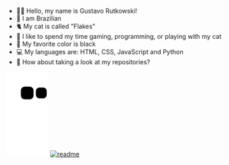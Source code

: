 - 🧑🏻 Hello, my name is Gustavo Rutkowski!
- 🏴 I am Brazilian
- 🐈 My cat is called "Flakes"
- 🎈 I like to spend my time gaming, programming, or playing with my cat
- 🖤 My favorite color is black
- 💻 My languages ​​are: HTML, CSS, JavaScript and Python
- 🤝 How about taking a look at my repositories?

![Snake animation](https://github.com/GustavoRutkowski/GustavoRutkowski/blob/output/github-contribution-grid-snake.svg)
[![readme](https://github-readme-stats.vercel.app/api/pin/?username=GustavoRutkowski&repo=GustavoRutkowski&theme=react)](https://github.com/GustavoRutkowski/GustavoRutkowski)
